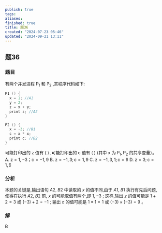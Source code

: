 ```yaml
---
publish: true
tags: 
aliases: 
finished: true
title: 题36
created: "2024-07-23 05:46"
updated: "2024-09-21 13:11"
---
```

## 题36
### 题目
有两个并发进程 ${\mathrm{P}}_{1}$ 和 ${\mathrm{P}}_{2}$ ,其程序代码如下:
```cpp
P1 () {
  x = 1; //A1
  y = 2;
  z = x + y;
  print z; //A2
}

P2 () {
  x = -3; //B1
  c = x * x;
  print c; //B2
}
```
可能打印出的 $\mathrm{z}$ 值有 ( ) ,可能打印出的 $\mathrm{c}$ 值有 ( ) (其中 $\mathrm{x}$ 为 ${\mathrm{P}}_{1},{\mathrm{P}}_{2}$ 的共享变量）。
A. $\mathrm{z} = 1, - 3$；$\mathrm{c} = - 1,9$ 
B. $\mathrm{z} = - 1,3;\mathrm{c} = 1,9$
C. $\mathrm{z} = - 1,3,1;\mathrm{c} = 9$ 
D. $\mathrm{z} = 3;\mathrm{c} = 1,9$
### 分析
本题的关键是,输出语句 $A2,\;B2$ 中读取的 $x$ 的值不同,由于 $A1,\;B1$ 执行有先后问题,使得在执行 $A2,\;B2$ 前, $x$ 的可能取值有两个,即 $1, - 3$ ; 
这样,输出 $z$ 的值可能是 $1 + 2 = 3$ 或 $( {-3}) + 2 = - 1$ ; 输出 $c$ 的值可能是 $1 \times 1 = 1$ 或 $( {-3}) \times ( {-3}) = 9$ 。
### 解
B